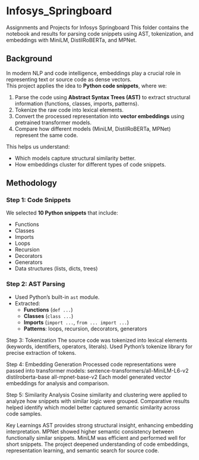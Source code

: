 # Infosys_Springboard
Assignments and Projects for Infosys Springboard
This folder contains the notebook and results for parsing code snippets using AST, tokenization, and embeddings with MiniLM, DistilRoBERTa, and MPNet.
## Background
In modern NLP and code intelligence, embeddings play a crucial role in representing text or source code as dense vectors.  
This project applies the idea to **Python code snippets**, where we:
1. Parse the code using **Abstract Syntax Trees (AST)** to extract structural information (functions, classes, imports, patterns).
2. Tokenize the raw code into lexical elements.
3. Convert the processed representation into **vector embeddings** using pretrained transformer models.
4. Compare how different models (MiniLM, DistilRoBERTa, MPNet) represent the same code.

This helps us understand:
- Which models capture structural similarity better.
- How embeddings cluster for different types of code snippets.
## Methodology

### Step 1: Code Snippets
We selected **10 Python snippets** that include:
- Functions
- Classes
- Imports
- Loops
- Recursion
- Decorators
- Generators
- Data structures (lists, dicts, trees)

### Step 2: AST Parsing
- Used Python’s built-in `ast` module.  
- Extracted:
  - **Functions** (`def ...`)
  - **Classes** (`class ...`)
  - **Imports** (`import ...`, `from ... import ...`)
  - **Patterns**: loops, recursion, decorators, generators  

Step 3: Tokenization
The source code was tokenized into lexical elements (keywords, identifiers, operators, literals).
Used Python’s tokenize library for precise extraction of tokens.

Step 4: Embedding Generation
Processed code representations were passed into transformer models:
sentence-transformers/all-MiniLM-L6-v2
distilroberta-base
all-mpnet-base-v2
Each model generated vector embeddings for analysis and comparison.

Step 5: Similarity Analysis
Cosine similarity and clustering were applied to analyze how snippets with similar logic were grouped.
Comparative results helped identify which model better captured semantic similarity across code samples.

Key Learnings
AST provides strong structural insight, enhancing embedding interpretation.
MPNet showed higher semantic consistency between functionally similar snippets.
MiniLM was efficient and performed well for short snippets.
The project deepened understanding of code embeddings, representation learning, and semantic search for source code.
